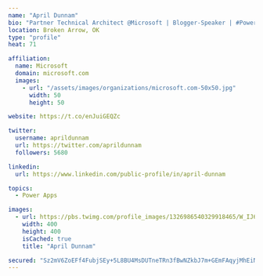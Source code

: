 ```yaml
---
name: "April Dunnam"
bio: "Partner Technical Architect @Microsoft | Blogger-Speaker | #PowerApps, #PowerAutomate, #Office365, #SharePoint | #WIT | #Karaoke Queen"
location: Broken Arrow, OK
type: "profile"
heat: 71

affiliation:
  name: Microsoft
  domain: microsoft.com
  images:
    - url: "/assets/images/organizations/microsoft.com-50x50.jpg"
      width: 50
      height: 50

website: https://t.co/enJuiGEQZc

twitter:
  username: aprildunnam
  url: https://twitter.com/aprildunnam
  followers: 5680

linkedin:
  url: https://www.linkedin.com/public-profile/in/april-dunnam

topics:
  - Power Apps

images:
  - url: https://pbs.twimg.com/profile_images/1326986540329918465/W_IJ6Ih2_400x400.jpg
    width: 400
    height: 400
    isCached: true
    title: "April Dunnam"

secured: "Sz2mV6ZoEFf4FubjSEy+5L8BU4MsDUTneTRn3fBwNZkbJ7m+GEmFAqyjMhEiNPTmjhKW93J5dRlmiVM+GOtnS7GXsUxzELcKRTmZld+xqePB1+XwywNPgJRbZ7RqB+tBJqlT0v1cQcZcQiBR2Zbg0H1560qVbFqIM8Bt3o6saoL1txS9tG7J1d3MC6MUPJcXHla34Fe2fSRC1wruBYG/9rJ4iZ1VvnVQ8h0LTX6vfq/+7s/l5NG6EKrD2Ir7nJKRHDXCHbXMf3iCL6BV+tlCh9kRPxwoizj0RAdeIzSB3jEE3yawnSPeN7LalSGafbapODvR4Zl6+6NiKxHK9Gxm77dQlVIq2+fuXiS/fEfhLD4j7HVRRzLCqtrfpLKW2gi5s+1auHgGK+6jItbGYYCoGLuGvV2wz0SmbO4DoyA4Gao=;i5iHMm8/QfgnECMuGcoDAQ=="
---
```


